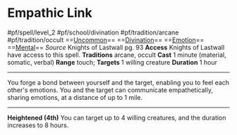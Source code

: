 # Empathic Link
#pf/spell/level_2 #pf/school/divination #pf/tradition/arcane #pf/tradition/occult
==[Uncommon](../../../Traits/Uncommon.md)== ==[Divination](../../../Traits/Divination.md)== ==[Emotion](../../../Traits/Emotion.md)== ==[Mental](../../../Traits/Mental.md)==
*Source* Knights of Lastwall pg. 93
**Access** Knights of Lastwall have access to this spell.
**Traditions** arcane, occult
**Cast** 1 minute (material, somatic, verbal)
**Range** touch; **Targets** 1 willing creature
**Duration** 1 hour

---
You forge a bond between yourself and the target, enabling you to feel each other's emotions. You and the target can communicate empathetically, sharing emotions, at a distance of up to 1 mile.

<hr>

**Heightened (4th)** You can target up to 4 willing creatures, and the duration increases to 8 hours.